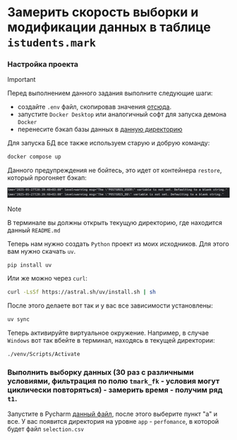 # Замерить скорость выборки и модификации данных в таблице `istudents.mark`

### Настройка проекта

> [!IMPORTANT]
> Перед выполнением данного задания выполните следующие шаги:
> - создайте `.env` файл, скопировав значения [отсюда](.env.example).
> - запустите `Docker Desktop` или аналогичный софт для запуска демона `Docker`
> - перенесите бэкап базы данных в [данную директорию](scripts/restore) 

Для запуска БД все также используем старую и добрую команду:

```bash
docker compose up
```

Данного предупреждения не бойтесь, это идет от контейнера `restore`, который прогоняет бэкап: 

![warning.png](docs/1.png)

> [!NOTE]
> В терминале вы должны открыть текущую директорию, где находится данный `README.md`

Теперь нам нужно создать `Python` проект из моих исходников. Для этого вам нужно скачать `uv`. 

```bash
pip install uv
```

Или же можно через `curl`:

```bash
curl -LsSf https://astral.sh/uv/install.sh | sh
```

После этого делаете вот так и у вас все зависимости установлены: 

```bash
uv sync
```

Теперь активируйте виртуальное окружение. Например, в случае `Windows` вот так вбейте в терминал,
находясь в текущей директории: 

```bash
./venv/Scripts/Activate
```

### Выполнить выборку данных (30 раз с различными условиями, фильтрация по полю `tmark_fk` - условия могут циклически повторяться) - замерить время - получим ряд `t1`.

Запустите в Pycharm [данный файл](app/main.py), после этого выберите пункт "a" и все. 
У вас появится директория на уровне `app` - `perfomance`, в которой будет файл `selection.csv`





